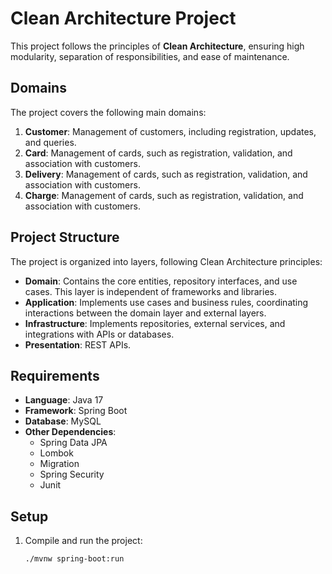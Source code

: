 # Clean Architecture Project

This project follows the principles of **Clean Architecture**, ensuring high modularity, separation of responsibilities, and ease of maintenance.

## Domains

The project covers the following main domains:

1. **Customer**: Management of customers, including registration, updates, and queries.
2. **Card**: Management of cards, such as registration, validation, and association with customers.
3. **Delivery**: Management of cards, such as registration, validation, and association with customers.
4. **Charge**: Management of cards, such as registration, validation, and association with customers.

## Project Structure

The project is organized into layers, following Clean Architecture principles:

- **Domain**: Contains the core entities, repository interfaces, and use cases. This layer is independent of frameworks and libraries.
- **Application**: Implements use cases and business rules, coordinating interactions between the domain layer and external layers.
- **Infrastructure**: Implements repositories, external services, and integrations with APIs or databases.
- **Presentation**: REST APIs.

## Requirements

- **Language**: Java 17
- **Framework**: Spring Boot
- **Database**: MySQL
- **Other Dependencies**:
  - Spring Data JPA
  - Lombok
  - Migration
  - Spring Security
  - Junit

## Setup

1. Compile and run the project:
   ```bash
   ./mvnw spring-boot:run
